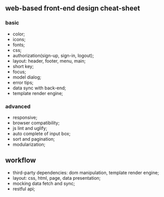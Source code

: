 ## web-based front-end design cheat-sheet

### basic
- color;
- icons;
- fonts;
- css;
- authorization(sign-up, sign-in, logout);
- layout: header, footer, menu, main;
- short key;
- focus;
- model dialog;
- error tips;
- data sync with back-end;
- template render engine;

### advanced
- responsive;
- browser compatibility;
- js lint and uglify;
- auto complete of input box;
- sort and pagination;
- modularization;

## workflow
- third-party dependencies: dom manipulation, template render engine;
- layout: css, html, page, data presentation;
- mocking data fetch and sync;
- restful api;
